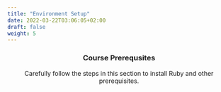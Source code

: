 ```yaml
---
title: "Environment Setup"
date: 2022-03-22T03:06:05+02:00
draft: false
weight: 5
---
```


<center>

### Course Prerequsites

Carefully follow the steps in this section to install Ruby and other prerequisites.

</center>